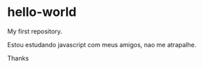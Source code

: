 # hello-world
My first repository.

Estou estudando javascript com meus amigos, nao me atrapalhe.

Thanks
